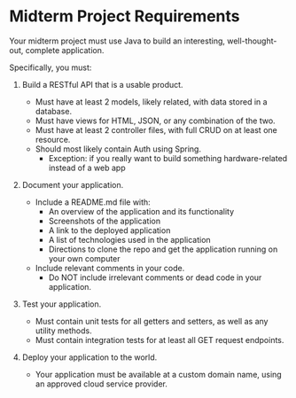 # Midterm Project Requirements

Your midterm project must use Java to build an interesting, well-thought-out, complete application.

Specifically, you must:

1. Build a RESTful API that is a usable product.
    - Must have at least 2 models, likely related, with data stored in a database.
    - Must have views for HTML, JSON, or any combination of the two.
    - Must have at least 2 controller files, with full CRUD on at least one resource.
    - Should most likely contain Auth using Spring.
        - Exception: if you really want to build something hardware-related instead of a web app

2. Document your application.
    - Include a README.md file with:
        - An overview of the application and its functionality
        - Screenshots of the application
        - A link to the deployed application
        - A list of technologies used in the application
        - Directions to clone the repo and get the application running on your own computer
    - Include relevant comments in your code.
        - Do NOT include irrelevant comments or dead code in your application.

3. Test your application.
    - Must contain unit tests for all getters and setters, as well as any utility methods.
    - Must contain integration tests for at least all GET request endpoints.

4. Deploy your application to the world.
    - Your application must be available at a custom domain name, using an approved cloud service provider.
